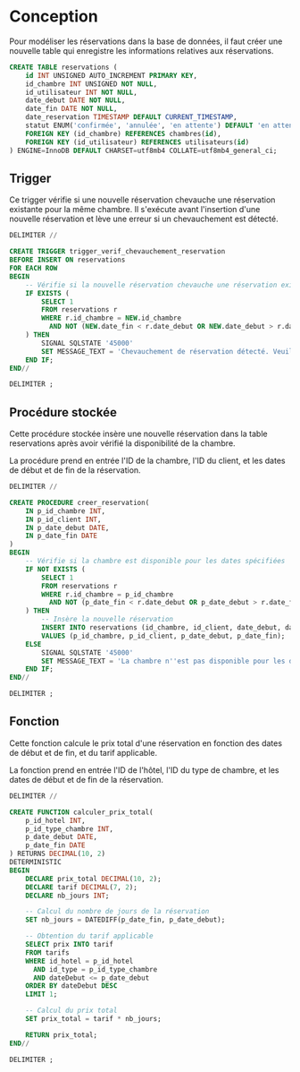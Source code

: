 # Conception

Pour modéliser les réservations dans la base de données, il faut créer une nouvelle table qui enregistre les informations relatives aux réservations.

```SQL
CREATE TABLE reservations (
    id INT UNSIGNED AUTO_INCREMENT PRIMARY KEY,
    id_chambre INT UNSIGNED NOT NULL,
    id_utilisateur INT NOT NULL,
    date_debut DATE NOT NULL,
    date_fin DATE NOT NULL,
    date_reservation TIMESTAMP DEFAULT CURRENT_TIMESTAMP,
    statut ENUM('confirmée', 'annulée', 'en attente') DEFAULT 'en attente',
    FOREIGN KEY (id_chambre) REFERENCES chambres(id),
    FOREIGN KEY (id_utilisateur) REFERENCES utilisateurs(id)
) ENGINE=InnoDB DEFAULT CHARSET=utf8mb4 COLLATE=utf8mb4_general_ci;
```

## Trigger

Ce trigger vérifie si une nouvelle réservation chevauche une réservation existante pour la même chambre.
Il s'exécute avant l'insertion d'une nouvelle réservation et lève une erreur si un chevauchement est détecté.

```SQL
DELIMITER //

CREATE TRIGGER trigger_verif_chevauchement_reservation
BEFORE INSERT ON reservations
FOR EACH ROW
BEGIN
    -- Vérifie si la nouvelle réservation chevauche une réservation existante
    IF EXISTS (
        SELECT 1
        FROM reservations r
        WHERE r.id_chambre = NEW.id_chambre
          AND NOT (NEW.date_fin < r.date_debut OR NEW.date_debut > r.date_fin)
    ) THEN
        SIGNAL SQLSTATE '45000'
        SET MESSAGE_TEXT = 'Chevauchement de réservation détecté. Veuillez choisir une autre date.';
    END IF;
END//

DELIMITER ;
```

## Procédure stockée

Cette procédure stockée insère une nouvelle réservation dans la table reservations après avoir vérifié la disponibilité de la chambre.

La procédure prend en entrée l'ID de la chambre, l'ID du client, et les dates de début et de fin de la réservation.

```SQL
DELIMITER //

CREATE PROCEDURE creer_reservation(
    IN p_id_chambre INT,
    IN p_id_client INT,
    IN p_date_debut DATE,
    IN p_date_fin DATE
)
BEGIN
    -- Vérifie si la chambre est disponible pour les dates spécifiées
    IF NOT EXISTS (
        SELECT 1
        FROM reservations r
        WHERE r.id_chambre = p_id_chambre
          AND NOT (p_date_fin < r.date_debut OR p_date_debut > r.date_fin)
    ) THEN
        -- Insère la nouvelle réservation
        INSERT INTO reservations (id_chambre, id_client, date_debut, date_fin)
        VALUES (p_id_chambre, p_id_client, p_date_debut, p_date_fin);
    ELSE
        SIGNAL SQLSTATE '45000'
        SET MESSAGE_TEXT = 'La chambre n''est pas disponible pour les dates spécifiées.';
    END IF;
END//

DELIMITER ;
```

## Fonction

Cette fonction calcule le prix total d'une réservation en fonction des dates de début et de fin, et du tarif applicable.

La fonction prend en entrée l'ID de l'hôtel, l'ID du type de chambre, et les dates de début et de fin de la réservation.

```SQL
DELIMITER //

CREATE FUNCTION calculer_prix_total(
    p_id_hotel INT,
    p_id_type_chambre INT,
    p_date_debut DATE,
    p_date_fin DATE
) RETURNS DECIMAL(10, 2)
DETERMINISTIC
BEGIN
    DECLARE prix_total DECIMAL(10, 2);
    DECLARE tarif DECIMAL(7, 2);
    DECLARE nb_jours INT;

    -- Calcul du nombre de jours de la réservation
    SET nb_jours = DATEDIFF(p_date_fin, p_date_debut);

    -- Obtention du tarif applicable
    SELECT prix INTO tarif
    FROM tarifs
    WHERE id_hotel = p_id_hotel
      AND id_type = p_id_type_chambre
      AND dateDebut <= p_date_debut
    ORDER BY dateDebut DESC
    LIMIT 1;

    -- Calcul du prix total
    SET prix_total = tarif * nb_jours;

    RETURN prix_total;
END//

DELIMITER ;
```
